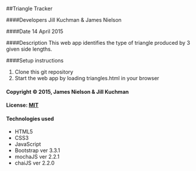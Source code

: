 ##Triangle Tracker

####Developers
Jill Kuchman & James Nielson

####Date
14 April 2015

####Description
This web app identifies the type of triangle produced by 3 given side lengths.

####Setup instructions
1. Clone this git repository
2. Start the web app by loading triangles.html in your browser

#### Copyright © 2015, James Nielson & Jill Kuchman

#### License: [MIT](https://github.com/twbs/bootstrap/blob/master/LICENSE)  

#### Technologies used
- HTML5
- CSS3
- JavaScript
- Bootstrap ver 3.3.1
- mochaJS ver 2.2.1
- chaiJS ver 2.2.0
